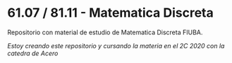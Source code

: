 # 61.07 / 81.11 - Matematica Discreta

Repositorio con material de estudio de Matematica Discreta FIUBA.

_Estoy creando este repositorio y cursando la materia en el 2C 2020 con la catedra de Acero_


